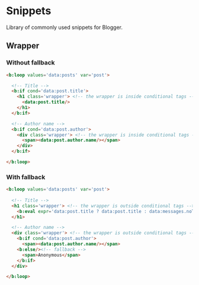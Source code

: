 <!--
@@@title:Overview@@@
@@@section:Snippets@@@
-->

# Snippets

Library of commonly used snippets for Blogger.


## Wrapper

### Without fallback

```html
<b:loop values='data:posts' var='post'>

  <!-- Title -->
  <b:if cond='data:post.title'>
    <h1 class='wrapper'> <!-- the wrapper is inside conditional tags -->
      <data:post.title/>
    </h1>
  </b:if>

  <!-- Author name -->
  <b:if cond='data:post.author'>
    <div class='wrapper'> <!-- the wrapper is inside conditional tags -->
      <span><data:post.author.name/></span>
    </div>
  </b:if>

</b:loop>
```

### With fallback

```html
<b:loop values='data:posts' var='post'>
  
  <!-- Title -->
  <h1 class='wrapper'> <!-- the wrapper is outside conditional tags -->
    <b:eval expr='data:post.title ? data:post.title : data:messages.noTitle'/>
  </h1>

  <!-- Author name -->
  <div class='wrapper'> <!-- the wrapper is outside conditional tags -->
    <b:if cond='data:post.author'>
      <span><data:post.author.name/></span>
    <b:else/><!-- fallback -->
      <span>Anonymous</span>
    </b:if>
  </div>

</b:loop>
```
